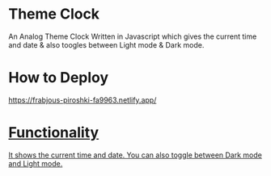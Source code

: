 # Theme Clock
An Analog Theme Clock Written in Javascript which gives the current time and date & also toogles between Light mode & Dark mode.

# How to Deploy
https://frabjous-piroshki-fa9963.netlify.app/<a href='https://frabjous-piroshki-fa9963.netlify.app/' target="_blank" />

# Functionality
It shows the current time and date.
You can also toggle between Dark mode and Light mode.
